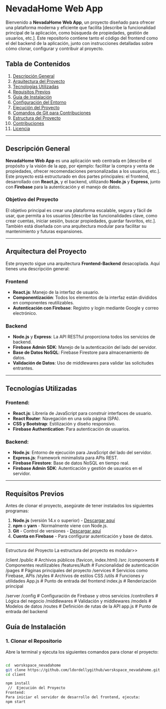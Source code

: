 # NevadaHome Web App

Bienvenido a **NevadaHome Web App**, un proyecto diseñado para ofrecer una plataforma moderna y eficiente que facilita [describe la funcionalidad principal de la aplicación, como búsqueda de propiedades, gestión de usuarios, etc.]. Este repositorio contiene tanto el código del frontend como el del backend de la aplicación, junto con instrucciones detalladas sobre cómo clonar, configurar y contribuir al proyecto.

## Tabla de Contenidos
1. [Descripción General](#descripción-general)
2. [Arquitectura del Proyecto](#arquitectura-del-proyecto)
3. [Tecnologías Utilizadas](#tecnologías-utilizadas)
4. [Requisitos Previos](#requisitos-previos)
5. [Guía de Instalación](#guía-de-instalación)
6. [Configuración del Entorno](#configuración-del-entorno)
7. [Ejecución del Proyecto](#ejecución-del-proyecto)
8. [Comandos de Git para Contribuciones](#comandos-de-git-para-contribuciones)
9. [Estructura del Proyecto](#estructura-del-proyecto)
10. [Contribuciones](#contribuciones)
11. [Licencia](#licencia)

---

## Descripción General

**NevadaHome Web App** es una aplicación web centrada en [describe el propósito y la visión de la app, por ejemplo: facilitar la compra y venta de propiedades, ofrecer recomendaciones personalizadas a los usuarios, etc.]. Este proyecto está estructurado en dos partes principales: el frontend, desarrollado con **React.js**, y el backend, utilizando **Node.js** y **Express**, junto con **Firebase** para la autenticación y el manejo de datos.

### Objetivo del Proyecto

El objetivo principal es crear una plataforma escalable, segura y fácil de usar, que permita a los usuarios [describe las funcionalidades clave, como crear cuentas, iniciar sesión, buscar propiedades, guardar favoritos, etc.]. También está diseñada con una arquitectura modular para facilitar su mantenimiento y futuras expansiones.

---

## Arquitectura del Proyecto

Este proyecto sigue una arquitectura **Frontend-Backend** desacoplada. Aquí tienes una descripción general:

### Frontend

- **React.js**: Manejo de la interfaz de usuario.
- **Componentización**: Todos los elementos de la interfaz están divididos en componentes reutilizables.
- **Autenticación con Firebase**: Registro y login mediante Google y correo electrónico.

### Backend

- **Node.js** y **Express**: La API RESTful proporciona todos los servicios de backend.
- **Firebase Admin SDK**: Manejo de la autenticación del lado del servidor.
- **Base de Datos NoSQL**: Firebase Firestore para almacenamiento de datos.
- **Validación de Datos**: Uso de middlewares para validar las solicitudes entrantes.

---

## Tecnologías Utilizadas

### Frontend:
- **React.js**: Librería de JavaScript para construir interfaces de usuario.
- **React Router**: Navegación en una sola página (SPA).
- **CSS y Bootstrap**: Estilización y diseño responsivo.
- **Firebase Authentication**: Para autenticación de usuarios.

### Backend:
- **Node.js**: Entorno de ejecución para JavaScript del lado del servidor.
- **Express.js**: Framework minimalista para APIs REST.
- **Firebase Firestore**: Base de datos NoSQL en tiempo real.
- **Firebase Admin SDK**: Autenticación y gestión de usuarios en el servidor.

---

## Requisitos Previos

Antes de clonar el proyecto, asegúrate de tener instalados los siguientes programas:

1. **Node.js** (versión 14.x o superior) - [Descargar aquí](https://nodejs.org/)
2. **npm** o **yarn** - Normalmente viene con Node.js.
3. **Git** - Control de versiones - [Descargar aquí](https://git-scm.com/)
4. **Cuenta en Firebase** - Para configurar autenticación y base de datos.

---
Estructura del Proyecto
La estructura del proyecto es modular>> 


/client
    /public             # Archivos públicos (favicon, index.html)
    /src
        /components     # Componentes reutilizables
        /features/Auth  # Funcionalidad de autenticación
        /pages          # Páginas principales del proyecto
        /services       # Servicios como Firebase, APIs
        /styles         # Archivos de estilos CSS
        /utils          # Funciones y utilidades
    App.js              # Punto de entrada del frontend
    index.js            # Renderización principal

/server
    /config             # Configuración de Firebase y otros servicios
    /controllers        # Lógica del negocio
    /middlewares        # Validación y middlewares
    /models             # Modelos de datos
    /routes             # Definición de rutas de la API
    app.js              # Punto de entrada del backend


## Guía de Instalación

### 1. Clonar el Repositorio

Abre la terminal y ejecuta los siguientes comandos para clonar el proyecto:

```bash

cd  worskspace_nevadahome
git clone https://github.com/ldordellygithub/worskspace_nevadahome.git
cd client

npm install
 //  Ejecución del Proyecto
Frontend:
Para iniciar el servidor de desarrollo del frontend, ejecuta:
npm start

